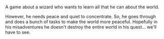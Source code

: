 # <Name Pending>
A game about a wizard who wants to learn all that he can about the world.

However, he needs peace and quiet to concentrate. So, he goes through and does a bunch of tasks to make the world more peaceful. 
Hopefully in his misadventures he doesn't destroy the entire world in his quest... we'll have to see. 
  
  

